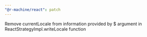 ```yaml
---
"@r-machine/react": patch
---
```


Remove currentLocale from information provided by $ argument in ReactStrategyImpl.writeLocale function

